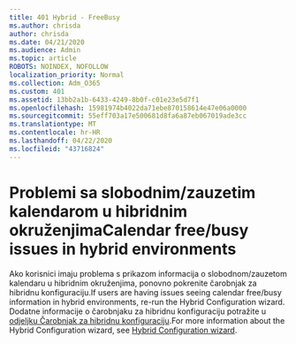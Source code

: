 ```yaml
---
title: 401 Hybrid - FreeBusy
ms.author: chrisda
author: chrisda
ms.date: 04/21/2020
ms.audience: Admin
ms.topic: article
ROBOTS: NOINDEX, NOFOLLOW
localization_priority: Normal
ms.collection: Adm_O365
ms.custom: 401
ms.assetid: 13bb2a1b-6433-4249-8b0f-c01e23e5d7f1
ms.openlocfilehash: 15981974b4022da71ebe870158614e47e06a0000
ms.sourcegitcommit: 55eff703a17e500681d8fa6a87eb067019ade3cc
ms.translationtype: MT
ms.contentlocale: hr-HR
ms.lasthandoff: 04/22/2020
ms.locfileid: "43716824"
---
```

# <a name="calendar-freebusy-issues-in-hybrid-environments"></a><span data-ttu-id="834df-102">Problemi sa slobodnim/zauzetim kalendarom u hibridnim okruženjima</span><span class="sxs-lookup"><span data-stu-id="834df-102">Calendar free/busy issues in hybrid environments</span></span>

<span data-ttu-id="834df-103">Ako korisnici imaju problema s prikazom informacija o slobodnom/zauzetom kalendaru u hibridnim okruženjima, ponovno pokrenite čarobnjak za hibridnu konfiguraciju.</span><span class="sxs-lookup"><span data-stu-id="834df-103">If users are having issues seeing calendar free/busy information in hybrid environments, re-run the Hybrid Configuration wizard.</span></span> <span data-ttu-id="834df-104">Dodatne informacije o čarobnjaku za hibridnu konfiguraciju potražite u [odjeljku Čarobnjak za hibridnu konfiguraciju](https://go.microsoft.com/fwlink/p/?linkid=528149).</span><span class="sxs-lookup"><span data-stu-id="834df-104">For more information about the Hybrid Configuration wizard, see [Hybrid Configuration wizard](https://go.microsoft.com/fwlink/p/?linkid=528149).</span></span>

